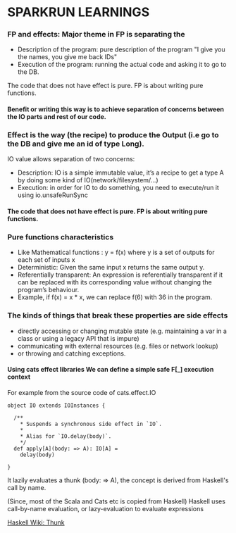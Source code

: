 # SPARKRUN LEARNINGS

### FP and effects: Major theme in FP is separating the
* Description of the program: pure description of the program "I give you the names, you give me back IDs"
* Execution of the program: running the actual code and asking it to go to the DB.

The code that does not have effect is pure. FP is about writing pure functions.

#### Benefit or writing this way is to achieve separation of concerns between the IO parts and rest of our code.

### Effect is the way (the recipe) to produce the Output (i.e go to the DB and give me an id of type Long).
IO value allows separation of two concerns:
* Description: IO is a simple immutable value, it’s a recipe to get a type A by doing some kind of IO(network/filesystem/…)
* Execution: in order for IO to do something, you need to execute/run it using io.unsafeRunSync

#### The code that does not have effect is pure. FP is about writing pure functions.

### Pure functions characteristics
* Like Mathematical functions : y = f(x)  where y is a set of outputs for each set of inputs x
* Deterministic: Given the same input x returns the same output y.
* Referentially transparent: An expression is referentially transparent if it can be replaced with its corresponding value without changing the program’s behaviour.
* Example, if f(x) = x * x, we can replace f(6) with 36 in the program. 

### The kinds of things that break these properties are side effects
* directly accessing or changing mutable state (e.g. maintaining a var in a class or using a legacy API that is impure)
* communicating with external resources (e.g. files or network lookup)
* or throwing and catching exceptions.

#### Using cats effect libraries We can define a simple safe F[_] execution context
For example from the source code of cats.effect.IO

```
object IO extends IOInstances {

  /**
    * Suspends a synchronous side effect in `IO`.
    *
    * Alias for `IO.delay(body)`.
    */
  def apply[A](body: => A): IO[A] =
    delay(body)
   
}
```
It lazily evaluates a thunk (body: => A), the concept is derived from Haskell's call by name. 

(Since, most of the Scala and Cats etc is copied from Haskell) 
Haskell uses call-by-name evaluation, or lazy-evaluation to evaluate expressions

<a href="https://wiki.haskell.org/Thunk" target="_blank">Haskell Wiki: Thunk</a>




	
